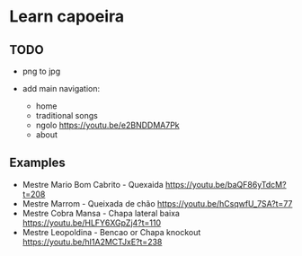 # Learn capoeira

## TODO
- png to jpg

- add main navigation:
  - home
  - traditional songs
  - ngolo https://youtu.be/e2BNDDMA7Pk
  - about

## Examples

- Mestre Mario Bom Cabrito - Quexaida https://youtu.be/baQF86yTdcM?t=208
- Mestre Marrom - Queixada de chão https://youtu.be/hCsqwfU_7SA?t=77
- Mestre Cobra Mansa - Chapa lateral baixa https://youtu.be/HLFY6XGpZj4?t=110
- Mestre Leopoldina - Bencao or Chapa knockout https://youtu.be/hI1A2MCTJxE?t=238